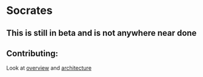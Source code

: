 # Socrates

## This is still in beta and is not anywhere near done

## Contributing:
Look at [overview](overview.md) and [architecture](docs\architecture.md)
